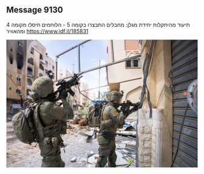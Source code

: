 ## Message 9130

תיעוד מהיתקלות יחידת מגלן:
מחבלים התבצרו בקומה 5 - הלוחמים חיסלו מקומה 4 ומהאוויר
https://www.idf.il/185831

![Photo](9130/9130_photo.jpg)
